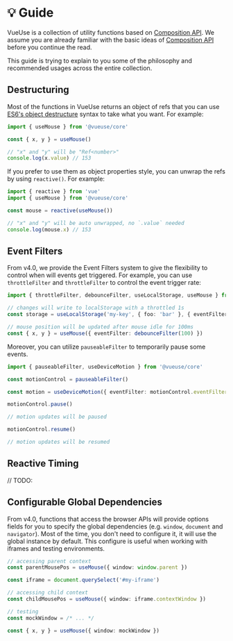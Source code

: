 # 💡 Guide

VueUse is a collection of utility functions based on [Composition API](https://v3.vuejs.org/guide/composition-api-introduction.html). We assume you are already familiar with the basic ideas of [Composition API](https://v3.vuejs.org/guide/composition-api-introduction.html) before you continue the read.

This guide is trying to explain to you some of the philosophy and recommended usages across the entire collection.

## Destructuring

Most of the functions in VueUse returns an object of refs that you can use [ES6's object destructure](https://developer.mozilla.org/en-US/docs/Web/JavaScript/Reference/Operators/Destructuring_assignment) syntax to take what you want. For example:

```ts
import { useMouse } from '@vueuse/core'

const { x, y } = useMouse()

// "x" and "y" will be "Ref<number>"
console.log(x.value) // 153
```

If you prefer to use them as object properties style, you can unwrap the refs by using `reactive()`. For example:

```ts
import { reactive } from 'vue' 
import { useMouse } from '@vueuse/core'

const mouse = reactive(useMouse())

// "x" and "y" will be auto unwrapped, no `.value` needed
console.log(mouse.x) // 153
```

## Event Filters

From v4.0, we provide the Event Filters system to give the flexibility to control when will events get triggered. For example, you can use `throttleFilter` and `throttleFilter` to control the event trigger rate:

```ts
import { throttleFilter, debounceFilter, useLocalStorage, useMouse } from '@vueuse/core'

// changes will write to localStorage with a throttled 1s
const storage = useLocalStorage('my-key', { foo: 'bar' }, { eventFilter: throttleFilter(1000) })

// mouse position will be updated after mouse idle for 100ms
const { x, y } = useMouse({ eventFilter: debounceFilter(100) })
```

Moreover, you can utilize `pauseableFilter` to temporarily pause some events.

```ts
import { pauseableFilter, useDeviceMotion } from '@vueuse/core'

const motionControl = pauseableFilter()

const motion = useDeviceMotion({ eventFilter: motionControl.eventFilter })

motionControl.pause() 

// motion updates will be paused

motionControl.resume()

// motion updates will be resumed
```

## Reactive Timing

// TODO:

## Configurable Global Dependencies

From v4.0, functions that access the browser APIs will provide options fields for you to specify the global dependencies (e.g. `window`, `document` and `navigator`). Most of the time, you don't need to configure it, it will use the global instance by default. This configure is useful when working with iframes and testing environments.

```ts
// accessing parent context
const parentMousePos = useMouse({ window: window.parent })

const iframe = document.querySelect('#my-iframe')

// accessing child context
const childMousePos = useMouse({ window: iframe.contextWindow })
```

```ts
// testing
const mockWindow = /* ... */

const { x, y } = useMouse({ window: mockWindow })
```
